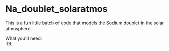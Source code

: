 # Na_doublet_solaratmos

This is a fun little batch of code that models the Sodium doublet in the solar atmosphere.

What you'll need:  
IDL
